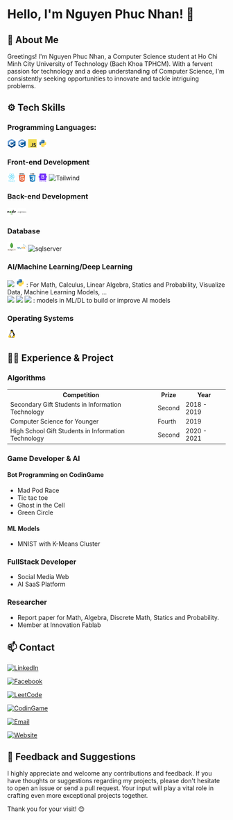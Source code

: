 # Hello, I'm Nguyen Phuc Nhan! 👋

## <a name="introduction">🤖 About Me </a>

Greetings! I'm Nguyen Phuc Nhan, a Computer Science student at Ho Chi Minh City University of Technology (Bach Khoa TPHCM). With a fervent passion for technology and a deep understanding of Computer Science, I'm consistently seeking opportunities to innovate and tackle intriguing problems.

## <a name="skill">⚙️ Tech Skills </a>

### **Programming Languages:**
  <div>
    <img src="https://raw.githubusercontent.com/devicons/devicon/master/icons/cplusplus/cplusplus-original.svg" align="center" alt="C++"/ width="4%">
    <img src="https://raw.githubusercontent.com/devicons/devicon/master/icons/c/c-original.svg" align="center" alt="C"/ width="4%">
    <img src="https://raw.githubusercontent.com/devicons/devicon/master/icons/javascript/javascript-original.svg" align="center" alt="JavaScript"/ width="4%">
    <img src="https://raw.githubusercontent.com/devicons/devicon/master/icons/python/python-original.svg" align="center" alt="Python"/ width="4%">
  </div>

### **Front-end Development**
  <div>
    <img src="https://raw.githubusercontent.com/devicons/devicon/master/icons/react/react-original-wordmark.svg" align="center" alt="React"/ width="4%">
    <img src="https://raw.githubusercontent.com/devicons/devicon/master/icons/html5/html5-original-wordmark.svg" align="center" alt="HTML"/ width="4%">
    <img src="https://raw.githubusercontent.com/devicons/devicon/master/icons/css3/css3-original-wordmark.svg" align="center" alt="CSS"/ width="4%">
    <img src="https://raw.githubusercontent.com/devicons/devicon/master/icons/bootstrap/bootstrap-plain-wordmark.svg" align="center" alt="Bootstrap"/ width="4%">
    <img src="https://www.vectorlogo.zone/logos/tailwindcss/tailwindcss-icon.svg" align="center" alt="Tailwind"/ width="4%">
  </div>
  
### **Back-end Development**
  <div>
    <img src="https://raw.githubusercontent.com/devicons/devicon/master/icons/nodejs/nodejs-original-wordmark.svg" align="center" alt="NodeJs"/ width="4%" >
    <img src="https://raw.githubusercontent.com/devicons/devicon/master/icons/express/express-original-wordmark.svg" align="center" alt="Express"/ width="4%">
  </div>

### **Database**
  <div>
    <img src="https://raw.githubusercontent.com/devicons/devicon/master/icons/mongodb/mongodb-original-wordmark.svg" alt="MongoDB" width="4%">
    <img src="https://raw.githubusercontent.com/devicons/devicon/master/icons/mysql/mysql-original-wordmark.svg" alt="mysql" width="4%">
    <img src="https://www.svgrepo.com/show/303229/microsoft-sql-server-logo.svg" alt="sqlserver" width="4%">
  </div>
  
### **AI/Machine Learning/Deep Learning**
  <div>
    <img src="https://upload.wikimedia.org/wikipedia/commons/2/21/Matlab_Logo.png" width="4%">
    <img src="https://raw.githubusercontent.com/devicons/devicon/master/icons/python/python-original.svg" width="4%">
    : For Math, Calculus, Linear Algebra, Statics and Probability, Visualize Data, Machine Learning Models, ...
    <br>
    <img src="https://upload.wikimedia.org/wikipedia/commons/0/05/Scikit_learn_logo_small.svg" width="4%">
    <img src="https://www.vectorlogo.zone/logos/pytorch/pytorch-icon.svg" width="4%">
    <img src="https://www.vectorlogo.zone/logos/tensorflow/tensorflow-icon.svg" width="4%">
    : models in ML/DL to build or improve AI models
  </div>

### **Operating Systems**
  <div>
    <img src="https://raw.githubusercontent.com/devicons/devicon/master/icons/linux/linux-original.svg" width="4%">
  </div>

## <a name="experience">👨‍💻 Experience & Project</a>

### Algorithms

<div>
  <table>
    <tr>
        <th>Competition</th>
        <th>Prize</th>
        <th>Year</th>
    </tr>
    <tr>
        <td>Secondary Gift Students in Information Technology</td>
        <td>Second</td>
        <td>2018 - 2019</td>
    </tr>
    <tr>
        <td>Computer Science for Younger</td>
        <td>Fourth</td>
        <td>2019</td>
    </tr>
    <tr>
        <td>High School Gift Students in Information Technology</td>
        <td>Second</td>
        <td>2020 - 2021</td>
    </tr>
  </table>
</div>

### Game Developer & AI

#### Bot Programming on CodinGame

- Mad Pod Race
- Tic tac toe
- Ghost in the Cell
- Green Circle

#### ML Models

- MNIST with K-Means Cluster

### FullStack Developer

- Social Media Web
- AI SaaS Platform

### Researcher

- Report paper for Math, Algebra, Discrete Math, Statics and Probability.
- Member at Innovation Fablab

## <a name="contact">📫 Contact </a>
[![LinkedIn](https://img.shields.io/badge/LinkedIn-Phuc_Nhan_Nguyen-blue?logo=linkedin)](https://www.linkedin.com/in/phuc-nhan-nguyen/)

[![Facebook](https://img.shields.io/badge/Facebook-Phúc_Nhân-blue?logo=facebook)](https://www.facebook.com/phucnhancshcmut/)

[![LeetCode](https://img.shields.io/badge/LeetCode-N289-orange?logo=leetcode)](https://leetcode.com/u/N289/)

[![CodinGame](https://img.shields.io/badge/CodinGame-nhan__289-yellow?logo=codingame)](https://www.codingame.com/profile/3f88b771e04c6894b7485decd4291a7e8589985)

[![Email](https://img.shields.io/badge/Email-nhan.nguyen2005phuyen@hcmut.edu.vn-green?logo=gmail)](nhan.nguyen2005phuyen@hcmut.edu.vn)

[![Website](https://img.shields.io/badge/Website-Visit-blue?logo=globe)](https://phucnhan289.great-site.net/1/Ph%C3%BAc-Nh%C3%A2n.html)

## <a name="feedback">📝 Feedback and Suggestions </a>

I highly appreciate and welcome any contributions and feedback. If you have thoughts or suggestions regarding my projects, please don't hesitate to open an issue or send a pull request. Your input will play a vital role in crafting even more exceptional projects together.

Thank you for your visit! 😊
